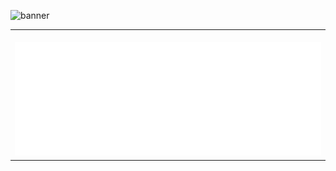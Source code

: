 ![banner](banner.png)

<table>
  <td align="center">
    <img width="900" height="1" alt="">
    <img src="https://github.com/Loeka1234/Loeka1234/blob/master/github-metrics.svg">
  </td>
</table>
